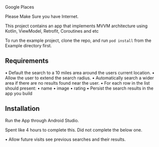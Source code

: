 Google Places

Please Make Sure you have Internet.

This project contains an app that implements MVVM architecture using Kotlin, ViewModel, Retrofit, Coroutines and etc



To run the example project, clone the repo, and run `pod install` from the Example directory first.

## Requirements

• Default the search to a 10 miles area around the users current location.
• Allow the user to extend the search radius.
• Automatically search a wider area if there are no results found near the user.
• For each row in the list should present:
• name • image • rating
• Persist the search results in the app you build


## Installation

Run the App through Android Studio.

Spent like 4 hours to complete this. Did not complete the below one.

• Allow future visits see previous searches and their results.
